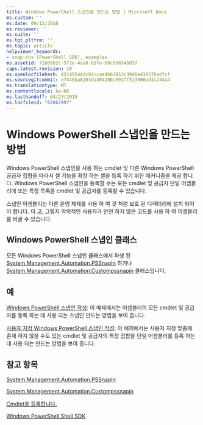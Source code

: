 ```yaml
---
title: Windows PowerShell 스냅인을 만드는 방법 | Microsoft Docs
ms.custom: ''
ms.date: 09/13/2016
ms.reviewer: ''
ms.suite: ''
ms.tgt_pltfrm: ''
ms.topic: article
helpviewer_keywords:
- snap-ins [PowerShell SDK], examples
ms.assetid: 71bd9b2c-5f2e-4aa8-b5fe-08c956540d37
caps.latest.revision: 10
ms.openlocfilehash: 43199544dc02ccae4b61053c30d6ed36576adfcf
ms.sourcegitcommit: e7445ba8203da304286c591ff513900ad1c244a4
ms.translationtype: MT
ms.contentlocale: ko-KR
ms.lasthandoff: 04/23/2019
ms.locfileid: "62067997"
---
```

# <a name="how-to-create-a-windows-powershell-snap-in"></a>Windows PowerShell 스냅인을 만드는 방법

Windows PowerShell 스냅인을 사용 하는 cmdlet 및 다른 Windows PowerShell 공급자 집합을 따라서 셸 기능을 확장 하는 셸을 등록 하기 위한 메커니즘을 제공 합니다. Windows PowerShell 스냅인을 등록할 수는 모든 cmdlet 및 공급자 단일 어셈블리에 또는 특정 목록을 cmdlet 및 공급자를 등록할 수 있습니다.

스냅인 어셈블리는 다른 운영 체제를 사용 하 여 것 처럼 보호 된 디렉터리에 설치 되어야 합니다. 이 고, 그렇지 악의적인 사용자가 안전 하지 않은 코드를 사용 하 여 어셈블리를 바꿀 수 있습니다.

## <a name="windows-powershell-snap-in-classes"></a>Windows PowerShell 스냅인 클래스

모든 Windows PowerShell 스냅인 클래스에서 파생 된 [System.Management.Automation.PSSnapIn](/dotnet/api/System.Management.Automation.PSSnapIn) 하거나 [System.Management.Automation.Custompssnapin](/dotnet/api/System.Management.Automation.CustomPSSnapIn) 클래스입니다.

## <a name="examples"></a>예

[Windows PowerShell 스냅인 작성](./writing-a-windows-powershell-snap-in.md): 이 예제에서는 어셈블리의 모든 cmdlet 및 공급자를 등록 하는 데 사용 되는 스냅인 만드는 방법을 보여 줍니다.

[사용자 지정 Windows PowerShell 스냅인 작성](./writing-a-custom-windows-powershell-snap-in.md): 이 예제에서는 사용자 지정 맞춤에 존재 하지 않을 수도 있는 cmdlet 및 공급자의 특정 집합을 단일 어셈블리를 등록 하는 데 사용 되는 만드는 방법을 보여 줍니다.

## <a name="see-also"></a>참고 항목

[System.Management.Automation.PSSnapIn](/dotnet/api/System.Management.Automation.PSSnapIn)

[System.Management.Automation.Custompssnapin](/dotnet/api/System.Management.Automation.CustomPSSnapIn)

[Cmdlet을 등록합니다.](./registering-cmdlets.md)

[Windows PowerShell Shell SDK](../windows-powershell-reference.md)
